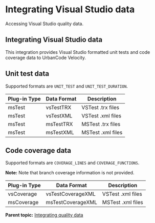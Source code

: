 # Integrating Visual Studio data

Accessing Visual Studio quality data.

## Integrating Visual Studio data

This integration provides Visual Studio formatted unit tests and code coverage data to UrbanCode Velocity.

## Unit test data

Supported formats are `UNIT_TEST` and `UNIT_TEST_DURATION`.

|Plug-in Type|Data Format|Description|
|------------|-----------|-----------|
|msTest|vsTestTRX|VSTest .trx files|
|msTest|vsTestXML|VSTest .xml files|
|msTest|msTestTRX|MSTest .trx files|
|msTest|msTestXML|MSTest .xml files|

## Code coverage data

Supported formats are `COVERAGE_LINES` and `COVERAGE_FUNCTIONS`.

**Note:** Note that branch coverage information is not provided.

|Plug-in Type|Data Format|Description|
|------------|-----------|-----------|
|vsCoverage|vsTestCoverageXML|VSTest .xml files|
|msCoverage|msTestCoverageXML|MSTest .xml files|

**Parent topic:** [Integrating quality data](../topics/c_node_qualityData.md)

